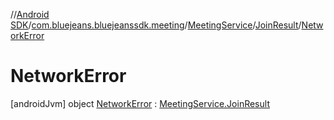 //[Android SDK](../../../../../index.md)/[com.bluejeans.bluejeanssdk.meeting](../../../index.md)/[MeetingService](../../index.md)/[JoinResult](../index.md)/[NetworkError](index.md)



# NetworkError  
 [androidJvm] object [NetworkError](index.md) : [MeetingService.JoinResult](../index.md)   

